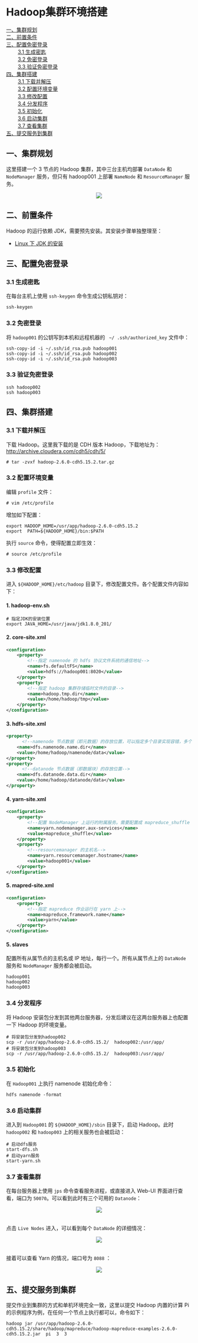 # Hadoop集群环境搭建

<nav>
<a href="#一集群规划">一、集群规划</a><br/>
<a href="#二前置条件">二、前置条件</a><br/>
<a href="#三配置免密登录">三、配置免密登录</a><br/>
&nbsp;&nbsp;&nbsp;&nbsp;&nbsp;&nbsp;&nbsp;&nbsp;<a href="#31-生成密匙">3.1 生成密匙</a><br/>
&nbsp;&nbsp;&nbsp;&nbsp;&nbsp;&nbsp;&nbsp;&nbsp;<a href="#32-免密登录">3.2 免密登录</a><br/>
&nbsp;&nbsp;&nbsp;&nbsp;&nbsp;&nbsp;&nbsp;&nbsp;<a href="#33-验证免密登录">3.3 验证免密登录</a><br/>
<a href="#四集群搭建">四、集群搭建</a><br/>
&nbsp;&nbsp;&nbsp;&nbsp;&nbsp;&nbsp;&nbsp;&nbsp;<a href="#31-下载并解压">3.1 下载并解压</a><br/>
&nbsp;&nbsp;&nbsp;&nbsp;&nbsp;&nbsp;&nbsp;&nbsp;<a href="#32-配置环境变量">3.2 配置环境变量</a><br/>
&nbsp;&nbsp;&nbsp;&nbsp;&nbsp;&nbsp;&nbsp;&nbsp;<a href="#33-修改配置">3.3 修改配置</a><br/>
&nbsp;&nbsp;&nbsp;&nbsp;&nbsp;&nbsp;&nbsp;&nbsp;<a href="#34-分发程序">3.4 分发程序</a><br/>
&nbsp;&nbsp;&nbsp;&nbsp;&nbsp;&nbsp;&nbsp;&nbsp;<a href="#35--初始化">3.5  初始化</a><br/>
&nbsp;&nbsp;&nbsp;&nbsp;&nbsp;&nbsp;&nbsp;&nbsp;<a href="#36-启动集群">3.6 启动集群</a><br/>
&nbsp;&nbsp;&nbsp;&nbsp;&nbsp;&nbsp;&nbsp;&nbsp;<a href="#37-查看集群">3.7 查看集群</a><br/>
<a href="#五提交服务到集群">五、提交服务到集群</a><br/>
</nav>


## 一、集群规划

这里搭建一个 3 节点的 Hadoop 集群，其中三台主机均部署 `DataNode` 和 `NodeManager` 服务，但只有 hadoop001 上部署 `NameNode` 和 `ResourceManager` 服务。

<div align="center"> <img  src="../../pictures/hadoop集群规划.png"/> </div>

## 二、前置条件

Hadoop 的运行依赖 JDK，需要预先安装。其安装步骤单独整理至：

+ [Linux 下 JDK 的安装](./Linux下JDK安装.md)



## 三、配置免密登录

### 3.1 生成密匙

在每台主机上使用 `ssh-keygen` 命令生成公钥私钥对：

```shell
ssh-keygen
```

### 3.2 免密登录

将 `hadoop001` 的公钥写到本机和远程机器的 ` ~/ .ssh/authorized_key` 文件中：

```shell
ssh-copy-id -i ~/.ssh/id_rsa.pub hadoop001
ssh-copy-id -i ~/.ssh/id_rsa.pub hadoop002
ssh-copy-id -i ~/.ssh/id_rsa.pub hadoop003
```

### 3.3 验证免密登录

```she
ssh hadoop002
ssh hadoop003
```



## 四、集群搭建

### 3.1 下载并解压

下载 Hadoop。这里我下载的是 CDH 版本 Hadoop，下载地址为：http://archive.cloudera.com/cdh5/cdh/5/

```shell
# tar -zvxf hadoop-2.6.0-cdh5.15.2.tar.gz 
```

### 3.2 配置环境变量

编辑 `profile` 文件：

```shell
# vim /etc/profile
```

增加如下配置：

```
export HADOOP_HOME=/usr/app/hadoop-2.6.0-cdh5.15.2
export  PATH=${HADOOP_HOME}/bin:$PATH
```

执行 `source` 命令，使得配置立即生效：

```shell
# source /etc/profile
```

### 3.3 修改配置

进入 `${HADOOP_HOME}/etc/hadoop` 目录下，修改配置文件。各个配置文件内容如下：

#### 1. hadoop-env.sh

```shell
# 指定JDK的安装位置
export JAVA_HOME=/usr/java/jdk1.8.0_201/
```

#### 2.  core-site.xml

```xml
<configuration>
    <property>
        <!--指定 namenode 的 hdfs 协议文件系统的通信地址-->
        <name>fs.defaultFS</name>
        <value>hdfs://hadoop001:8020</value>
    </property>
    <property>
        <!--指定 hadoop 集群存储临时文件的目录-->
        <name>hadoop.tmp.dir</name>
        <value>/home/hadoop/tmp</value>
    </property>
</configuration>
```

#### 3. hdfs-site.xml

```xml
<property>
      <!--namenode 节点数据（即元数据）的存放位置，可以指定多个目录实现容错，多个目录用逗号分隔-->
    <name>dfs.namenode.name.dir</name>
    <value>/home/hadoop/namenode/data</value>
</property>
<property>
      <!--datanode 节点数据（即数据块）的存放位置-->
    <name>dfs.datanode.data.dir</name>
    <value>/home/hadoop/datanode/data</value>
</property>
```

#### 4. yarn-site.xml

```xml
<configuration>
    <property>
        <!--配置 NodeManager 上运行的附属服务。需要配置成 mapreduce_shuffle 后才可以在 Yarn 上运行 MapReduce 程序。-->
        <name>yarn.nodemanager.aux-services</name>
        <value>mapreduce_shuffle</value>
    </property>
    <property>
        <!--resourcemanager 的主机名-->
        <name>yarn.resourcemanager.hostname</name>
        <value>hadoop001</value>
    </property>
</configuration>

```

#### 5.  mapred-site.xml

```xml
<configuration>
    <property>
        <!--指定 mapreduce 作业运行在 yarn 上-->
        <name>mapreduce.framework.name</name>
        <value>yarn</value>
    </property>
</configuration>
```

#### 5. slaves

配置所有从属节点的主机名或 IP 地址，每行一个。所有从属节点上的 `DataNode` 服务和 `NodeManager` 服务都会被启动。

```properties
hadoop001
hadoop002
hadoop003
```

### 3.4 分发程序

将 Hadoop 安装包分发到其他两台服务器，分发后建议在这两台服务器上也配置一下 Hadoop 的环境变量。

```shell
# 将安装包分发到hadoop002
scp -r /usr/app/hadoop-2.6.0-cdh5.15.2/  hadoop002:/usr/app/
# 将安装包分发到hadoop003
scp -r /usr/app/hadoop-2.6.0-cdh5.15.2/  hadoop003:/usr/app/
```

### 3.5  初始化

在 `Hadoop001` 上执行 namenode 初始化命令：

```
hdfs namenode -format
```

### 3.6 启动集群

进入到 `Hadoop001` 的 `${HADOOP_HOME}/sbin` 目录下，启动 Hadoop。此时 `hadoop002` 和 `hadoop003` 上的相关服务也会被启动：

```shell
# 启动dfs服务
start-dfs.sh
# 启动yarn服务
start-yarn.sh
```

### 3.7 查看集群

在每台服务器上使用 `jps` 命令查看服务进程，或直接进入 Web-UI 界面进行查看，端口为 `50070`。可以看到此时有三个可用的 `Datanode`：

<div align="center"> <img  src="../../pictures/hadoop-集群环境搭建.png"/> </div>
<BR/>

点击 `Live Nodes` 进入，可以看到每个 `DataNode` 的详细情况：

<div align="center"> <img  src="../../pictures/hadoop-集群搭建2.png"/> </div>
<BR/>

接着可以查看 Yarn 的情况，端口号为 `8088` ：

<div align="center"> <img  src="../../pictures/hadoop-集群搭建3.png"/> </div>


## 五、提交服务到集群

提交作业到集群的方式和单机环境完全一致，这里以提交 Hadoop 内置的计算 Pi 的示例程序为例，在任何一个节点上执行都可以，命令如下：

```shell
hadoop jar /usr/app/hadoop-2.6.0-cdh5.15.2/share/hadoop/mapreduce/hadoop-mapreduce-examples-2.6.0-cdh5.15.2.jar  pi  3  3
```


